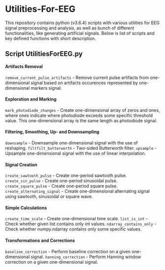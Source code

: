 # Utilities-For-EEG
This repository contains python (v3.6.4) scripts with various utilities for EEG signal preprocessing and analysis, as well as bunch of different functionalities, like generating artificial signals. Below is list of scripts and key defined functions with short description.

<h2>Script UtilitiesForEEG.py</h2>
<h4>Artifacts Removal</h4>
<code>remove_current_pulse_artifacts</code> - Remove current pulse artifacts from one-dimensional signal based on artifacts occurences represented by one-dimensional markers signal.

<h4>Exploration and Marking</h4>
<code>mark_photodiode_changes</code> - Create one-dimensional array of zeros and ones, where ones indicate where photodiode exceeds some specific threshold value. This one-dimensional array is the same length as photodiode signal.

<h4>Filtering, Smoothing, Up- and Downsampling</h4>
<code>downsample</code> - Downsample one-dimensional signal with the use of reshaping.
<code>filtfilt_butterworth</code> - Two-sided Butterworth filter.
<code>upsample</code> - Upsample one-dimensional signal with the use of linear interpolation.

<h4>Signal Creation</h4>
<code>create_sawtooth_pulse</code> - Create one-period sawtooth pulse.
<code>create_sin_pulse</code> - Create one-period sinusoidal pulse.
<code>create_square_pulse</code> - Create one-period square pulse.
<code>create_alternating_signal</code> - Create one-dimensional alternating signal using sawtooth, sinusoidal or square wave.

<h4>Simple Calculations</h4>
<code>create_time_scale</code> - Create one-dimensional time scale.
<code>list_is_int</code> - Check whether given list contains only int values.
<code>ndarray_contains_only</code> - Check whether numpy.ndarray contains only some specific values.

<h4>Transformations and Corrections</h4>
<code>baseline_correction</code> - Perform baseline correction on a given one-dimensional signal.
<code>hanning_correction</code> - Perform Hanning window correction on a given one-dimensional signal.